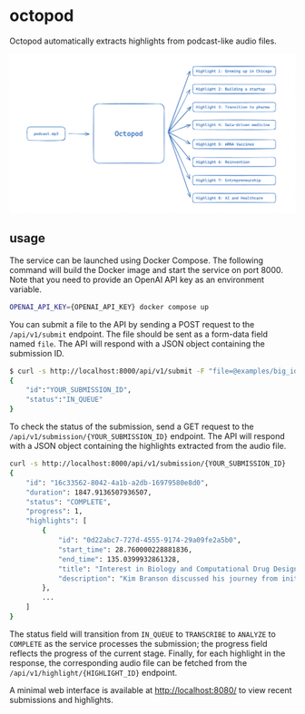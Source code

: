 # octopod
Octopod automatically extracts highlights from podcast-like audio files.

![assets/octopod.png](assets/octopod.png)

## usage
The service can be launched using Docker Compose. The following command will build the Docker image and start the service on port 8000. Note that you need to provide an OpenAI API key as an environment variable.

```bash
OPENAI_API_KEY={OPENAI_API_KEY} docker compose up
````

You can submit a file to the API by sending a POST request to the `/api/v1/submit` endpoint. The file should be sent as a form-data field named `file`. The API will respond with a JSON object containing the submission ID.

```bash
$ curl -s http://localhost:8000/api/v1/submit -F "file=@examples/big_ideas.mp3"
{
    "id":"YOUR_SUBMISSION_ID",
    "status":"IN_QUEUE"
}
```

To check the status of the submission, send a GET request to the `/api/v1/submission/{YOUR_SUBMISSION_ID}` endpoint. The API will respond with a JSON object containing the highlights extracted from the audio file.

```bash
curl -s http://localhost:8000/api/v1/submission/{YOUR_SUBMISSION_ID}
{
    "id": "16c33562-8042-4a1b-a2db-16979580e8d0",
    "duration": 1847.9136507936507,
    "status": "COMPLETE",
    "progress": 1,
    "highlights": [
        {
            "id": "0d22abc7-727d-4555-9174-29a09fe2a5b0",
            "start_time": 28.760000228881836,
            "end_time": 135.0399932861328,
            "title": "Interest in Biology and Computational Drug Design",
            "description": "Kim Branson discussed his journey from initially being drawn to molecular biology and bacterial pathogenesis in university to discovering his passion for computational drug design. He highlighted the interplay between his childhood interest in computers, his love for math and physics, and the allure of structural biology. Kim also shared insights into the development of computational methods for drug design and the success of the neuraminidase drug Relenza, which was designed using computational techniques.",
        },
        ...
    ]
}
```

The status field will transition from `IN_QUEUE` to `TRANSCRIBE` to `ANALYZE` to `COMPLETE` as the service processes the submission; the progress field reflects the progress of the current stage. Finally, for each highlight in the response, the corresponding audio file can be fetched from the `/api/v1/highlight/{HIGHLIGHT_ID}` endpoint.

A minimal web interface is available at [http://localhost:8080/](http://localhost:8080/) to view recent submissions and highlights.
